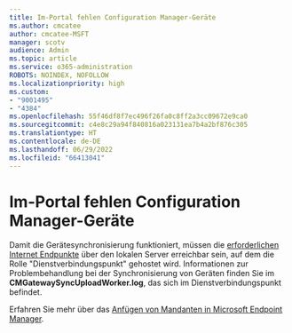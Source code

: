 ```yaml
---
title: Im-Portal fehlen Configuration Manager-Geräte
ms.author: cmcatee
author: cmcatee-MSFT
manager: scotv
audience: Admin
ms.topic: article
ms.service: o365-administration
ROBOTS: NOINDEX, NOFOLLOW
ms.localizationpriority: high
ms.custom:
- "9001495"
- "4384"
ms.openlocfilehash: 55f46df8f7ec496f26fa0c8ff2a3cc09672e9ca0
ms.sourcegitcommit: c4e8c29a94f840816a023131ea7b4a2bf876c305
ms.translationtype: HT
ms.contentlocale: de-DE
ms.lasthandoff: 06/29/2022
ms.locfileid: "66413041"
---
```

# <a name="configuration-manager-devices-missing-in-the-portal"></a>Im-Portal fehlen Configuration Manager-Geräte

Damit die Gerätesynchronisierung funktioniert, müssen die [erforderlichen Internet Endpunkte](https://docs.microsoft.com/configmgr/tenant-attach/device-sync-actions#internet-endpoints) über den lokalen Server erreichbar sein, auf dem die Rolle "Dienstverbindungspunkt" gehostet wird. Informationen zur Problembehandlung bei der Synchronisierung von Geräten finden Sie im **CMGatewaySyncUploadWorker.log**, das sich im Dienstverbindungspunkt befindet.

Erfahren Sie mehr über das [Anfügen von Mandanten in Microsoft Endpoint Manager](https://docs.microsoft.com/configmgr/tenant-attach/).
